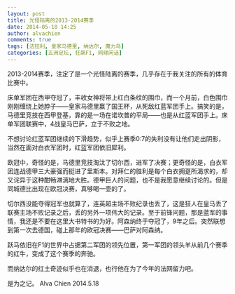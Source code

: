 ```yaml
---
layout: post
title: 光怪陆离的2013-2014赛季
date: 2014-05-18 14:25
author: alvachien
comments: true
tags: [法拉利, 皇家马德里, 纳达尔, 魔力鸟]
categories: [五洲足坛, 狂飙F1, 网球闲话]
---
```

2013-2014赛季，注定了是一个光怪陆离的赛季，几乎存在于我关注的所有的体育比赛中。

床单军团在西甲夺冠了，丰收女神将带上红白条纹的围巾，而一个月前，白色围巾刚刚缠绕上她脖子——皇家马德里赢了国王杯，从死敌红蓝军团手上。搞笑的是，马德里竞技在西甲登基，靠的是一场在诺坎普的平局——也是从红蓝军团手上。床单军团联赛中，4战皇马巴萨，立于不败之地。

不想讨论红蓝军团继续的下滑趋势，似乎上赛季0:7的失利没有让他们走出阴影，当然在面对白衣军团时，红蓝军团依旧犀利。

欧冠中，奇怪的是，马德里竞技淘汰了切尔西，进军了决赛；更奇怪的是，白衣军团连战德甲三大豪强而挺进了里斯本。对拜仁的胜利是每个白衣拥趸所渴求的，却又诧异于这种酣畅淋漓地大胜。德甲巨人的问题，也不是我愿意继续讨论的。但是同城德比出现在欧冠决赛，真够喝一壶的了。

切尔西没能夺得冠军也就算了，连英超主场不败纪录也丢了，这是狂人在皇马丢了联赛主场不败记录之后，丢的另外一项伟大的记录。至于前锋问题，那是蓝军的事情，我还是不要在这里大书特书的为好。阿森纳终于夺冠了，9年之后。突然联想到第一次去德国，碰上那年的欧冠决赛——巴萨对阿森纳。

跃马依旧在F1的世界中占据第二军团的领先位置，第一军团的领头羊从前几个赛季的红牛，变成了这个赛季的奔驰。

而纳达尔的红土奇迹似乎也在消退，也行他在为了今年的法网留力吧。

是为之记。
Alva Chien
2014.5.18
